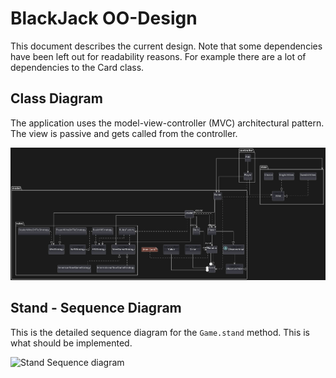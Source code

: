 # BlackJack OO-Design
This document describes the current design. Note that some dependencies have been left out for readability reasons. For example there are a lot of dependencies to the Card class.

## Class Diagram
The application uses the model-view-controller (MVC) architectural pattern. The view is passive and gets called from the controller. 

![class diagram](img/Classdiagram_A3.jpg)

## Stand - Sequence Diagram
This is the detailed sequence diagram for the `Game.stand` method. This is what should be implemented.

![Stand Sequence diagram](img/stand_seq.jpg)
